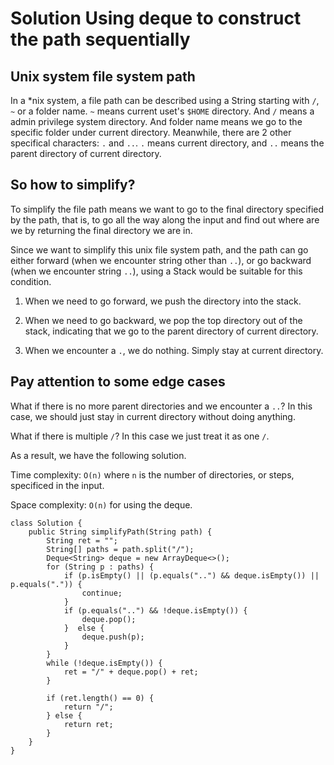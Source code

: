 # Solution Using deque to construct the path sequentially

## Unix system file system path

In a \*nix system, a file path can be described using a String starting with `/`, `~` or a folder name. `~` means current uset's `$HOME` directory. And `/` means a admin privilege system directory. And folder name means we go to the specific folder under current directory. Meanwhile, there are 2 other specifical characters: `.` and `..`. `.` means current directory, and `..` means the parent directory of current directory. 

## So how to simplify?

To simplify the file path means we want to go to the final directory specified by the path, that is, to go all the way along the input and find out where are we by returning the final directory we are in. 

Since we want to simplify this unix file system path, and the path can go either forward (when we encounter string other than `..`), or go backward (when we encounter string `..`), using a Stack would be suitable for this condition. 

1. When we need to go forward, we push the directory into the stack. 

2. When we need to go backward, we pop the top directory out of the stack, indicating that we go to the parent directory of current directory. 

3. When we encounter a `.`, we do nothing. Simply stay at current directory. 

## Pay attention to some edge cases

What if there is no more parent directories and we encounter a `..`? In this case, we should just stay in current directory without doing anything. 

What if there is multiple `/`? In this case we just treat it as one `/`. 

As a result, we have the following solution. 

Time complexity: `O(n)` where `n` is the number of directories, or steps, specificed in the input. 

Space complexity: `O(n)` for using the deque. 

```
class Solution {
    public String simplifyPath(String path) {
        String ret = "";
        String[] paths = path.split("/");
        Deque<String> deque = new ArrayDeque<>();
        for (String p : paths) {
            if (p.isEmpty() || (p.equals("..") && deque.isEmpty()) || p.equals(".")) {
                continue;
            }
            if (p.equals("..") && !deque.isEmpty()) {
                deque.pop();
            }  else {
                deque.push(p);
            }
        }
        while (!deque.isEmpty()) {
            ret = "/" + deque.pop() + ret;
        }
        
        if (ret.length() == 0) {
            return "/";
        } else {
            return ret;
        }
    }
}
```
